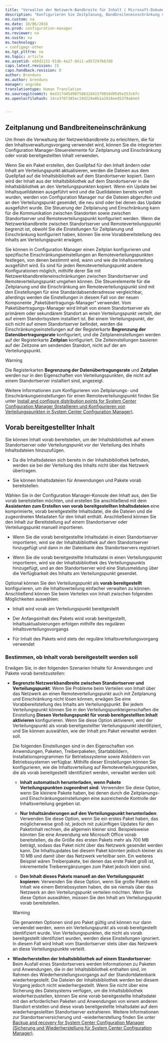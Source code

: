 ```yaml
---
title: "Verwalten der Netzwerk-Bandbreite für Inhalt | Microsoft-Dokumentation"
description: "Konfigurieren Sie Zeitplanung, Bandbreiteneinschränkung und vorab bereitgestellten Inhalt für System Center Configuration Manager."
ms.custom: na
ms.date: 10/06/2016
ms.prod: configuration-manager
ms.reviewer: na
ms.suite: na
ms.technology:
- configmgr-other
ms.tgt_pltfrm: na
ms.topic: article
ms.assetid: e80d1151-91db-4a27-8411-a957297b67d0
caps.latest.revision: 15
caps.handback.revision: 0
author: Brenduns
ms.author: brenduns
manager: angrobe
translationtype: Human Translation
ms.sourcegitcommit: 6ed317d45d90758832d4157985dd95d5e253c6fc
ms.openlocfilehash: 14ce376f385ec19d224e8b1a2918eed5379a64e5


---
```


##  <a name="a-namebkmkplanningforthrottlingascheduling-and-throttling"></a><a name="BKMK_PlanningForThrottling"></a>Zeitplanung und Bandbreiteneinschränkung  
 Um Ihnen die Verwaltung der Netzwerkbandbreite zu erleichtern, die für den Inhaltsverwaltungsvorgang verwendet wird, können Sie die integrierten Configuration Manager-Steuerelemente für Zeitplanung und Einschränkung oder vorab bereitgestellten Inhalt verwenden.  

 Wenn Sie ein Paket erstellen, den Quellpfad für den Inhalt ändern oder Inhalt am Verteilungspunkt aktualisieren, werden die Dateien aus dem Quellpfad auf die Inhaltsbibliothek auf dem Standortserver kopiert. Dann wird der Inhalt aus der Inhaltsbibliothek auf dem Standortserver in die Inhaltsbibliothek an den Verteilungspunkten kopiert. Wenn ein Update bei Inhaltsquelldateien ausgeführt wird und die Quelldateien bereits verteilt wurden, werden von Configuration Manager nur die Dateien abgerufen und an den Verteilungspunkt gesendet, die neu sind oder bei denen das Update ausgeführt wurde. Die Steuerung der Zeitplanung und Einschränkung kann für die Kommunikation zwischen Standorten sowie zwischen Standortserver und Remoteverteilungspunkt konfiguriert werden. Wenn die Netzwerkbandbreite zwischen Standortserver und Remoteverteilungspunkt begrenzt ist, obwohl Sie die Einstellungen für Zeitplanung und Einschränkung konfiguriert haben, können Sie eine Vorabbereitstellung des Inhalts am Verteilungspunkt erwägen.  

 Sie können in Configuration Manager einen Zeitplan konfigurieren und spezifische Einschränkungseinstellungen an Remoteverteilungspunkten festlegen, von denen bestimmt wird, wann und wie die Inhaltsverteilung ausgeführt wird. Es sind für jeden Remoteverteilungspunkt andere Konfigurationen möglich, mithilfe derer Sie mit Netzwerkbandbreiteneinschränkungen zwischen Standortserver und Remoteverteilungspunkt umgehen können. Die Steuerelemente für die Zeitplanung und die Einschränkung am Remoteverteilungspunkt sind mit den Einstellungen für eine Standardabsenderadresse vergleichbar, allerdings werden die Einstellungen in diesem Fall von der neuen Komponente „Paketübertragungs-Manager“ verwendet. Vom Paketübertragungs-Manager wird Inhalt von einem Standortserver als primärem oder sekundärem Standort an einen Verteilungspunkt verteilt, der auf einem Standortsystem installiert ist. Bei einem Verteilungspunkt, der sich nicht auf einem Standortserver befindet, werden die Einschränkungseinstellungen auf der Registerkarte **Begrenzung der Datenübertragungsrate** konfiguriert, und die Zeitplaneinstellungen werden auf der Registerkarte **Zeitplan** konfiguriert. Die Zeiteinstellungen basieren auf der Zeitzone am sendenden Standort, nicht auf der am Verteilungspunkt.  

> [!WARNING]  
>  Die Registerkarten **Begrenzung der Datenübertragungsrate** und **Zeitplan** werden nur in den Eigenschaften von Verteilungspunkten, die nicht auf einem Standortserver installiert sind, angezeigt.  

Weitere Informationen zum Konfigurieren von Zeitplanungs- und Einschränkungseinstellungen für einen Remoteverteilungspunkt finden Sie unter [Install and configure distribution points for System Center Configuration Manager (Installieren und Konfigurieren von Verteilungspunkten in System Center Configuration Manager)](/sccm/core/servers/deploy/configure/install-and-configure-distribution-points).  

##  <a name="a-namebkmkprestagingcontentaprestaged-content"></a><a name="BKMK_PrestagingContent"></a>Vorab bereitgestellter Inhalt  
 Sie können Inhalt vorab bereitstellen, um der Inhaltsbibliothek auf einem Standortserver oder Verteilungspunkt vor der Verteilung des Inhalts Inhaltsdateien hinzuzufügen.  

-   Da die Inhaltsdateien sich bereits in der Inhaltsbibliothek befinden, werden sie bei der Verteilung des Inhalts nicht über das Netzwerk übertragen.  

-   Sie können Inhaltsdateien für Anwendungen und Pakete vorab bereitstellen.  

Wählen Sie in der Configuration Manager-Konsole den Inhalt aus, den Sie vorab bereitstellen möchten, und erstellen Sie anschließend mit dem **Assistenten zum Erstellen von vorab bereitgestellten Inhaltsdateien** eine komprimierte, vorab bereitgestellte Inhaltsdatei, die die Dateien und die zugeordneten Metadaten für den Inhalt enthält. Anschließend können Sie den Inhalt zur Bereitstellung auf einem Standortserver oder Verteilungspunkt manuell importieren.  

-   Wenn Sie die vorab bereitgestellte Inhaltsdatei in einen Standortserver importieren, wird sie der Inhaltsbibliothek auf dem Standortserver hinzugefügt und dann in der Datenbank des Standortservers registriert.  

-   Wenn Sie die vorab bereitgestellte Inhaltsdatei in einen Verteilungspunkt importieren, wird sie der Inhaltsbibliothek des Verteilungspunkts hinzugefügt, und an den Standortserver wird eine Statusmeldung über die Verfügbarkeit des Inhalts am Verteilungspunkt gesendet.  

Optional können Sie den Verteilungspunkt als **vorab bereitgestellt** konfigurieren, um die Inhaltsverteilung einfacher verwalten zu können. Anschließend können Sie beim Verteilen von Inhalt zwischen folgenden Möglichkeiten auswählen:  

-   Inhalt wird vorab am Verteilungspunkt bereitgestellt  

-   Der Anfangsinhalt des Pakets wird vorab bereitgestellt, Inhaltsaktualisierungen erfolgen mithilfe des regulären Inhaltsverteilungsvorgangs  

-   Für Inhalt des Pakets wird stets der reguläre Inhaltsverteilungsvorgang verwendet  

###  <a name="a-namebkmkdeterminetoprestagecontentadetermine-whether-to-prestage-content"></a><a name="BKMK_DetermineToPrestageContent"></a>Bestimmen, ob Inhalt vorab bereitgestellt werden soll  
 Erwägen Sie, in den folgenden Szenarien Inhalte für Anwendungen und Pakete vorab bereitzustellen:  

-   **Begrenzte Netzwerkbandbreite zwischen Standortserver und Verteilungspunkt**: Wenn Sie Probleme beim Verteilen von Inhalt über das Netzwerk an einen Remoteverteilungspunkt auch mit Zeitplanung und Einschränkung nicht lösen können, erwägen Sie eine Vorabbereitstellung des Inhalts am Verteilungspunkt. Bei jedem Verteilungspunkt können Sie in den Verteilungspunkteigenschaften die Einstellung **Diesen Verteilungspunkt für vorab bereitgestellten Inhalt aktivieren** konfigurieren. Wenn Sie diese Option aktivieren, wird der Verteilungspunkt als vorab bereitgestellter Verteilungspunkt identifiziert, und Sie können auswählen, wie der Inhalt pro Paket verwaltet werden soll.  

     Die folgenden Einstellungen sind in den Eigenschaften von Anwendungen, Paketen, Treiberpaketen, Startabbildern, Installationsprogrammen für Betriebssysteme sowie Abbildern von Betriebssystemen verfügbar. Mithilfe dieser Einstellungen können Sie konfigurieren, wie die Inhaltsverteilung auf Remoteverteilungspunkten, die als vorab bereitgestellt identifiziert werden, verwaltet werden soll:  

    -   **Inhalt automatisch herunterladen, wenn Pakete Verteilungspunkten zugeordnet sind**: Verwenden Sie diese Option, wenn Sie kleinere Pakete haben, bei denen durch die Zeitplanungs- und Einschränkungseinstellungen eine ausreichende Kontrolle der Inhaltsverteilung gegeben ist.  

    -   **Nur Inhaltsänderungen auf den Verteilungspunkt herunterladen**: Verwenden Sie diese Option, wenn Sie ein erstes Paket haben, das möglicherweise groß ist, jedoch mit zukünftigen Updates für den Paketinhalt rechnen, die allgemein kleiner sind. Beispielsweise könnten Sie eine Anwendung wie Microsoft Office vorab bereitstellen, da die Größe des ersten Pakets mehr als 700 MB beträgt, sodass das Paket nicht über das Netzwerk gesendet werden kann. Die Inhaltsupdates bei diesem Paket könnten jedoch kleiner als 10 MB und damit über das Netzwerk verteilbar sein. Ein weiteres Beispiel wären Treiberpakete, bei denen das erste Paket groß ist, inkrementelle Treiberergänzungen zum Paket jedoch klein sind.  

    -   **Den Inhalt dieses Pakets manuell an den Verteilungspunkt kopieren**: Verwenden Sie diese Option, wenn Sie große Pakete mit Inhalt wie einem Betriebssystem haben, die sie niemals über das Netzwerk an den Verteilungspunkt verteilen möchten. Wenn Sie diese Option auswählen, müssen Sie den Inhalt am Verteilungspunkt vorab bereitstellen.  

    > [!WARNING]  
    >  Die genannten Optionen sind pro Paket gültig und können nur dann verwendet werden, wenn ein Verteilungspunkt als vorab bereitgestellt identifiziert wurde. Von Verteilungspunkten, die nicht als vorab bereitgestellt identifiziert wurden, werden diese Einstellungen ignoriert. In diesem Fall wird Inhalt vom Standortserver stets über das Netzwerk an diese Verteilungspunkte verteilt.  

-   **Wiederherstellen der Inhaltsbibliothek auf einem Standortserver**: Beim Ausfall eines Standortservers werden Informationen zu Paketen und Anwendungen, die in der Inhaltsbibliothek enthalten sind, im Rahmen des Wiederherstellungsvorgangs auf der Standortdatenbank wiederhergestellt. Die Dateien der Inhaltsbibliothek werden bei diesem Vorgang jedoch nicht wiederhergestellt. Wenn Sie nicht über eine Sicherung des Dateisystems verfügen, um die Inhaltsbibliothek wiederherzustellen, können Sie eine vorab bereitgestellte Inhaltsdatei mit den erforderlichen Paketen und Anwendungen von einem anderen Standort erstellen und diese vorab bereitgestellte Inhaltsdatei auf dem wiederhergestellten Standortserver extrahieren. Weitere Informationen zur Standortserversicherung und -wiederherstellung finden Sie unter [Backup and recovery for System Center Configuration Manager (Sicherung und Wiederherstellung für System Center Configuration Manager)](/sccm/protect/understand/backup-and-recovery).  



<!--HONumber=Dec16_HO3-->


